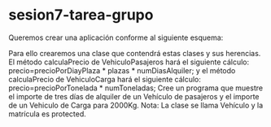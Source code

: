 # sesion7-tarea-grupo
Queremos crear una aplicación conforme al siguiente esquema:

Para ello crearemos una clase que contendrá estas clases y sus herencias. El método calculaPrecio de VehiculoPasajeros hará el siguiente cálculo: precio=precioPorDiayPlaza * plazas * numDiasAlquiler; y el método calculaPrecio de VehiculoCarga hará el siguiente cálculo: precio=precioPorTonelada * numToneladas; Cree un programa que muestre el importe de tres días de alquiler de un Vehículo de pasajeros y el importe de un Vehiculo de Carga para 2000Kg. Nota: La clase se llama Vehículo y la matrícula es protected.
